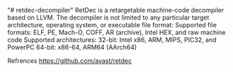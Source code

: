 "# retdec-decompiler" 
RetDec is a retargetable machine-code decompiler based on LLVM.
The decompiler is not limited to any particular target architecture, operating system, or executable file format:
Supported file formats: ELF, PE, Mach-O, COFF, AR (archive), Intel HEX, and raw machine code
Supported architectures:
32-bit: Intel x86, ARM, MIPS, PIC32, and PowerPC
64-bit: x86-64, ARM64 (AArch64)

Refrences 
https://github.com/avast/retdec
 
